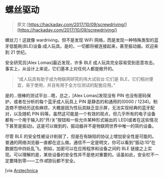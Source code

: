 # 螺丝驱动

> 原文:[https://hackaday.com/2017/10/09/screwdriving/](https://hackaday.com/2017/10/09/screwdriving/)

螺丝刀！这就像 wardriving，但不是发现 WiFi 网络，而是发现一种特殊类型的蓝牙低能耗(BLE)设备:成人玩具。是的，一切都将被连接起来，甚至振动器。欢迎来到 21 世纪。

安全研究员[Alex Lomas]最近发现，许多 BLE 成人玩具完全容易受到恶意攻击。事实上，从设计上来说，它们基本上对任何人都是敞开的。

> “成人玩具有助于成为物联网研究的伟大试验台:它们是 BLE，它们相对便宜，易于使用，并且有用于全方位测试的配套应用。”

是的…很棒的测试平台…嗯，总之，[Alex Lomas]发现没有 PIN 也没有密码保护，或者在分析的每个蓝牙成人玩具上 PIN 是静态的和通用的(0000 / 1234)。制造商不想经历这些麻烦，大概是因为性玩具缺乏显示屏，无法实现经典的蓝牙配对，以及随机 PIN 码等。虽然这可能是一个有效的观点，但几乎所有的电子设备都有一个用于输入的“开/关”按钮和一些允许某种形式输出的 LED(或者在这些情况下甚至是振动)。这是可以做到的，振动器并不是物联网世界中唯一的简约设备。

尽管 BLE 的安全性被设计削弱了，但是在有缺陷的协议上增加安全性是可能的。普通的网络浏览器一直都在这么做。通信不一定是明文，你可以看到“振动:10”在数据包中四处乱飞。例如，加密可以在应用程序和设备之间的 BLE 链接之上实现。可以理解的是，某些设备的安全性并不是绝对重要的。话虽如此，安全栏不一定要降到零——工作*或*游玩都不安全。

[via [Arstechnica](https://arstechnica.com/information-technology/2017/10/screwdriving-many-bluetooth-sex-toys-leave-users-vulnerable/)